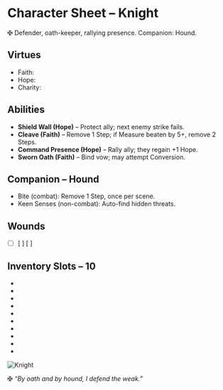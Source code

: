 # Character Sheet – Knight

✠ Defender, oath-keeper, rallying presence. Companion: Hound.

## Virtues
- Faith:  
- Hope:  
- Charity:  

## Abilities
- **Shield Wall (Hope)** – Protect ally; next enemy strike fails.  
- **Cleave (Faith)** – Remove 1 Step; if Measure beaten by 5+, remove 2 Steps.  
- **Command Presence (Hope)** – Rally ally; they regain +1 Hope.  
- **Sworn Oath (Faith)** – Bind vow; may attempt Conversion.  

## Companion – Hound
- Bite (combat): Remove 1 Step, once per scene.  
- Keen Senses (non-combat): Auto-find hidden threats.  

## Wounds
- [ ] [ ] [ ]  

## Inventory Slots – 10
-  
-
-
-
-
-
-
-
-
-

![Knight](../assets/images/Knight.png)

✠ *“By oath and by hound, I defend the weak.”*
